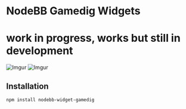 # NodeBB Gamedig Widgets

# work in progress, works but still in development

![Imgur](http://i.imgur.com/Me440CP.png)
![Imgur](http://i.imgur.com/tni2uF8.png)

## Installation

    npm install nodebb-widget-gamedig